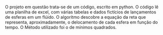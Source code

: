 O projeto em questão trata-se de um código, escrito em python.
O código lê uma planilha de excel, com várias tabelas e dados fictícios de lançamentos de esferas em um flúido. 
O algoritmo descobre a equação da reta que representa, aproximadamente, o delocamento de cada esfera em função do tempo.
O Método utilizado foi o de mínimos quadrados.
